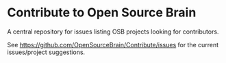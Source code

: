 Contribute to Open Source Brain
===============================

A central repository for issues listing OSB projects looking for contributors.

See https://github.com/OpenSourceBrain/Contribute/issues for the current issues/project suggestions.
